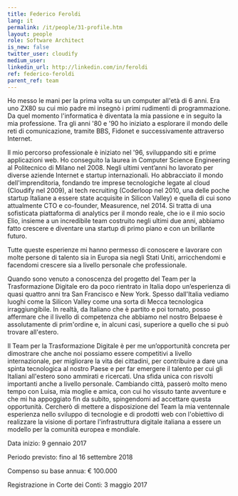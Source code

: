 ```yaml
---
title: Federico Feroldi
lang: it
permalink: /it/people/31-profile.htm
layout: people
role: Software Architect
is_new: false
twitter_user: cloudify
medium_user:
linkedin_url: http://linkedin.com/in/feroldi
ref: federico-feroldi
parent_ref: team
---
```

Ho messo le mani per la prima volta su un computer all'età di 6 anni. Era uno ZX80 su cui mio padre mi insegnò i primi rudimenti di programmazione. Da quel momento l'informatica è diventata la mia passione e in seguito la mia professione. Tra gli anni '80 e '90 ho iniziato a esplorare il mondo delle reti di comunicazione, tramite BBS, Fidonet e successivamente attraverso Internet.

Il mio percorso professionale è iniziato nel '96, sviluppando siti e prime applicazioni web. Ho conseguito la laurea in Computer Science Engineering al Politecnico di Milano nel 2008. Negli ultimi vent’anni ho lavorato per diverse aziende Internet e startup internazionali. Ho abbracciato il mondo dell'imprenditoria, fondando tre imprese tecnologiche legate al cloud (Cloudify nel 2009), al tech recruiting (Coderloop nel 2010, una delle poche startup Italiane a essere state acquisite in Silicon Valley) e quella di cui sono attualmente CTO e co-founder, Measurence, nel 2014. Si tratta di una sofisticata piattaforma di analytics per il mondo reale, che io e il mio socio Elio, insieme a un incredibile team costruito negli ultimi due anni, abbiamo fatto crescere e diventare una startup di primo piano e con un brillante futuro.

Tutte queste esperienze mi hanno permesso di conoscere e lavorare con molte persone di talento sia in Europa sia negli Stati Uniti, arricchendomi e facendomi crescere sia a livello personale che professionale.

Quando sono venuto a conoscenza del progetto del Team per la Trasformazione Digitale ero da poco rientrato in Italia dopo un’esperienza di quasi quattro anni tra San Francisco e New York. Spesso dall'Italia vediamo luoghi come la Silicon Valley come una sorta di Mecca tecnologica irraggiungibile. In realtà, da Italiano che è partito e poi tornato, posso affermare che il livello di competenza che abbiamo nel nostro Belpaese è assolutamente di prim'ordine e, in alcuni casi, superiore a quello che si può trovare all'estero.

Il Team per la Trasformazione Digitale è per me un’opportunità concreta per dimostrare che anche noi possiamo essere competitivi a livello internazionale, per migliorare la vita dei cittadini, per contribuire a dare una spinta tecnologica al nostro Paese e per far emergere il talento per cui gli Italiani all'estero sono ammirati e ricercati. Una sfida unica con risvolti importanti anche a livello personale. Cambiando città, passerò molto meno tempo con Luisa, mia moglie e amica, con cui ho vissuto tante avventure e che mi ha appoggiato fin da subito, spingendomi ad accettare questa opportunità. Cercherò di mettere a disposizione del Team la mia ventennale esperienza nello sviluppo di tecnologie e di prodotti web con l'obiettivo di realizzare la visione di portare l'infrastruttura digitale italiana a essere un modello per la comunità europea e mondiale.

Data inizio: 9 gennaio 2017

Periodo previsto: fino al 16 settembre 2018

Compenso su base annua: € 100.000

Registrazione in Corte dei Conti: 3 maggio 2017
